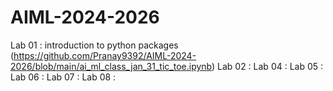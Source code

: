 # AIML-2024-2026
Lab 01 : introduction to python packages (https://github.com/Pranay9392/AIML-2024-2026/blob/main/ai_ml_class_jan_31_tic_toe.ipynb)
Lab 02 :
Lab 04 :
Lab 05 :
Lab 06 :
Lab 07 :
Lab 08 :




